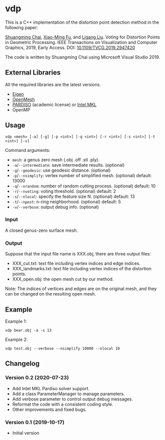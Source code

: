 # vdp

This is a C++ implementation of the distortion point detection method in the following paper:

[Shuangming Chai](https://kfckfckf.github.io/), [Xiao-Ming Fu](http://staff.ustc.edu.cn/~fuxm), and [Ligang Liu](http://staff.ustc.edu.cn/~lgliu).
Voting for Distortion Points in Geometric Processing.
IEEE Transactions on Visualization and Computer Graphics, 2019, Early Access.
DOI: [10.1109/TVCG.2019.2947420](https://doi.org/10.1109/TVCG.2019.2947420)

The code is written by Shuangming Chai using Microsoft Visual Studio 2019.

## External Libraries

All the required libraries are the latest versions.

* [Eigen](http://eigen.tuxfamily.org/)
* [OpenMesh](https://www.openmesh.org/)
* [PARDISO](https://www.pardiso-project.org/) (academic license) or [Intel MKL](https://software.intel.com/content/www/us/en/develop/tools/math-kernel-library.html)
* OpenMP

## Usage

```
vdp <mesh> [-a] [-g] [-p <int>] [-q <int>] [-r <int>] [-s <int>] [-t <int>] [-v]
```

Command arguments:

* `mesh`: a genus zero mesh (.obj .off .stl .ply).
* `-a`/`--intermediate`: save intermediate results. (optional)
* `-g`/`--geodesic`: use geodesic distance. (optional)
* `-p`/`--nsimplify`: vertex number of simplified mesh. (optional) default: 13000
* `-q`/`--nrandom`: number of random cutting process. (optional) default: 10
* `-r`/`--nvoting`: voting threshold. (optional) default: 2
* `-s`/`--nlocal`: specify the feature size N. (optional) default: 13
* `-t`/`--npost`: n-ring neighborhood. (optional) default: 5
* `-v`/`--verbose`: output debug info. (optional)

### Input
A closed genus-zero surface mesh.

### Output
Suppose that the input file name is XXX.obj, there are three output files:

* XXX_cut.txt: text file including vertex indices and edge indices.
* XXX_landmarks.txt: text file including vertex indices of the distortion points.
* XXX_open.obj: the open mesh cut by our method.

Note: The indices of vertices and edges are on the original mesh, and they can be changed on the resulting open mesh.

## Example

Example 1:
```
vdp bear.obj -a -s 13
```

Example 2:
```
vdp test.obj --verbose --nsimplify 10000 --nlocal 10
```

## Changelog

### Version 0.2 (2020-07-23)
* Add Intel MKL Pardiso solver support.
* Add a class ParameterManager to manage parameters.
* Add verbose parameter to control output debug messages.
* Reformat the code with a consistent coding style.
* Other improvements and fixed bugs.

### Version 0.1 (2019-10-17)
* Initial version
